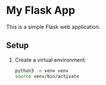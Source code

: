 # My Flask App

This is a simple Flask web application.

## Setup

1. Create a virtual environment:
   ```sh
   python3 -m venv venv
   source venv/bin/activate